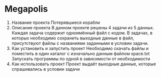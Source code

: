 # Megapolis
1. Название проекта
Потерявшиеся корабли
2. Описание проекта
В данном проекте решены 4 задачи из 5 данных. Каждая задача содержит одноимённый файл с кодом. В задачах, в которых необходимо сохранить выходные данные в файл, присутствуют файлы с названиями заданными в условии задачи.
3. Как установить и запустить проект
Необходимо скачать файлы и поместить в один каталог с изначально данным файлом space.txt
Запускать программы по одной в зависимости от необходимости
5. Как использовать проект
Проект выдаёт выходные данные, которые спрашивались в условии задачи
